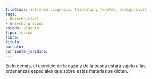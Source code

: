 ```yaml
---
fileClass: articulo, vigencia, historia-y-fuentes, codigo-civil
tags:
- derecho-civil
- derecho-privado
estado: vigente
tipo: inciso
libro:
titulo:
parrafo:
corriente-juridica:
---
```

En lo demás, el ejercicio de la caza y de la pesca estará sujeto a las ordenanzas especiales que sobre estas materias se dicten.